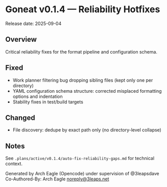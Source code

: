 # Goneat v0.1.4 — Reliability Hotfixes

Release date: 2025-09-04

## Overview

Critical reliability fixes for the format pipeline and configuration schema.

## Fixed

- Work planner filtering bug dropping sibling files (kept only one per directory)
- YAML configuration schema structure: corrected misplaced formatting options and indentation
- Stability fixes in test/build targets

## Changed

- File discovery: dedupe by exact path only (no directory-level collapse)

## Notes

See `.plans/active/v0.1.4/auto-fix-reliability-gaps.md` for technical context.

Generated by Arch Eagle (Opencode) under supervision of @3leapsdave
Co-Authored-By: Arch Eagle <noreply@3leaps.net>
